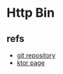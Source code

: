 # Http Bin

## refs

- [git repository](https://github.com/ktorio/ktor-samples/tree/main/httpbin)
- [ktor page](https://ktor.io/learn/)
